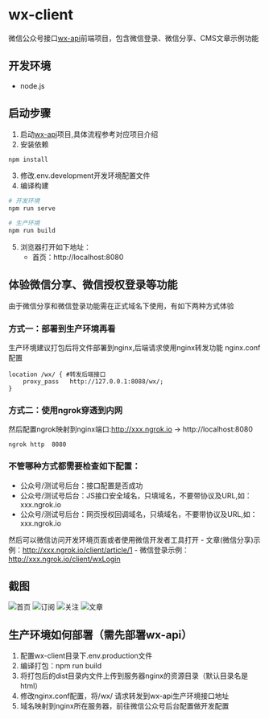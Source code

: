 # wx-client
微信公众号接口[wx-api](https://github.com/niefy/wx-api)前端项目，包含微信登录、微信分享、CMS文章示例功能

## 开发环境
- node.js

## 启动步骤
1. 启动[wx-api](https://github.com/niefy/wx-api)项目,具体流程参考对应项目介绍
2. 安装依赖

``` bash
npm install
```
3. 修改.env.development开发环境配置文件
4. 编译构建
``` bash
# 开发环境
npm run serve

# 生产环境
npm run build
```
5. 浏览器打开如下地址：
    - 首页：http://localhost:8080

## 体验微信分享、微信授权登录等功能
由于微信分享和微信登录功能需在正式域名下使用，有如下两种方式体验
### 方式一：部署到生产环境再看
生产环境建议打包后将文件部署到nginx,后端请求使用nginx转发功能
nginx.conf配置
```
location /wx/ { #转发后端接口
    proxy_pass   http://127.0.0.1:8088/wx/;
}
```
### 方式二：使用ngrok穿透到内网
然后配置ngrok映射到nginx端口:http://xxx.ngrok.io -> http://localhost:8080
```
ngrok http  8080
```

### 不管哪种方式都需要检查如下配置：
 - 公众号/测试号后台：接口配置是否成功
 - 公众号/测试号后台：JS接口安全域名，只填域名，不要带协议及URL,如：xxx.ngrok.io
 - 公众号/测试号后台：网页授权回调域名，只填域名，不要带协议及URL,如：xxx.ngrok.io

然后可以微信访问开发环境页面或者使用微信开发者工具打开
    - 文章(微信分享)示例：http://xxx.ngrok.io/client/article/1
    - 微信登录示例：http://xxx.ngrok.io/client/wxLogin


## 截图
![首页](https://s1.ax1x.com/2020/06/04/tB5r38.jpg)
![订阅](https://s1.ax1x.com/2020/06/04/tB5sgS.jpg)
![关注](https://s1.ax1x.com/2020/06/04/tB5NBd.jpg)
![文章](https://s1.ax1x.com/2020/06/04/tB5dAI.jpg)

## 生产环境如何部署（需先部署wx-api）
1. 配置wx-client目录下.env.production文件
2. 编译打包：npm run build
3. 将打包后的dist目录内文件上传到服务器nginx的资源目录（默认目录名是html）
4. 修改nginx.conf配置，将/wx/ 请求转发到wx-api生产环境接口地址
5. 域名映射到nginx所在服务器，前往微信公众号后台配置做开发配置
